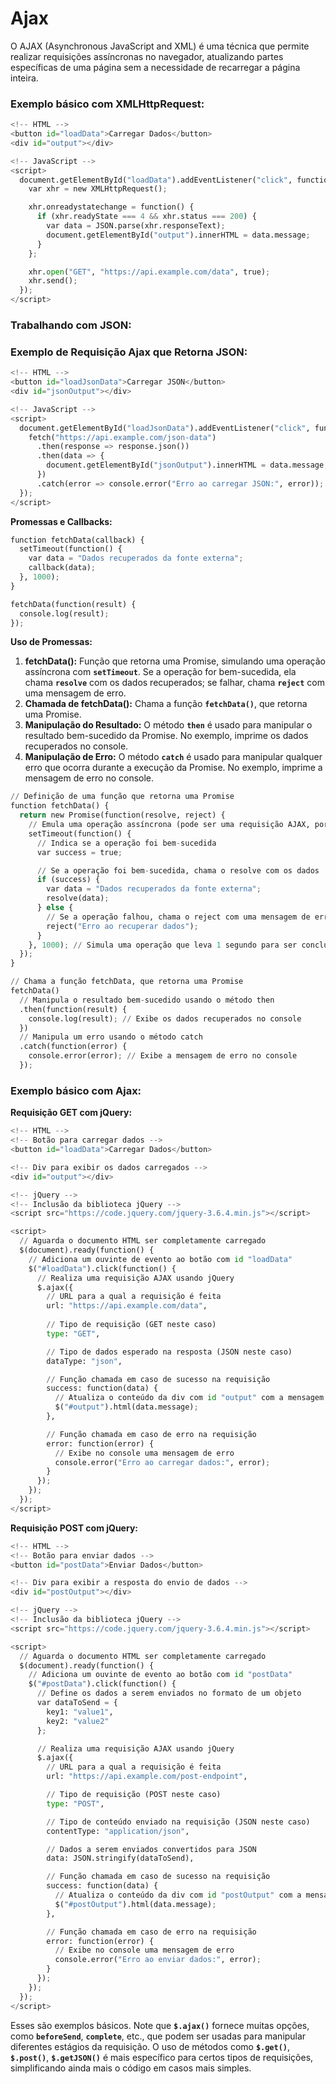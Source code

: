 # Ajax 

O AJAX (Asynchronous JavaScript and XML) é uma técnica que permite realizar requisições assíncronas no navegador, atualizando partes específicas de uma página sem a necessidade de recarregar a página inteira.

### **Exemplo básico com XMLHttpRequest:**

```python
<!-- HTML -->
<button id="loadData">Carregar Dados</button>
<div id="output"></div>

<!-- JavaScript -->
<script>
  document.getElementById("loadData").addEventListener("click", function() {
    var xhr = new XMLHttpRequest();

    xhr.onreadystatechange = function() {
      if (xhr.readyState === 4 && xhr.status === 200) {
        var data = JSON.parse(xhr.responseText);
        document.getElementById("output").innerHTML = data.message;
      }
    };

    xhr.open("GET", "https://api.example.com/data", true);
    xhr.send();
  });
</script>
```

### **Trabalhando com JSON:**

### Exemplo de Requisição Ajax que Retorna JSON:

```python
<!-- HTML -->
<button id="loadJsonData">Carregar JSON</button>
<div id="jsonOutput"></div>

<!-- JavaScript -->
<script>
  document.getElementById("loadJsonData").addEventListener("click", function() {
    fetch("https://api.example.com/json-data")
      .then(response => response.json())
      .then(data => {
        document.getElementById("jsonOutput").innerHTML = data.message;
      })
      .catch(error => console.error("Erro ao carregar JSON:", error));
  });
</script>
```

****Promessas e Callbacks:****

```python
function fetchData(callback) {
  setTimeout(function() {
    var data = "Dados recuperados da fonte externa";
    callback(data);
  }, 1000);
}

fetchData(function(result) {
  console.log(result);
});
```

**Uso de Promessas:**

1. **fetchData():** Função que retorna uma Promise, simulando uma operação assíncrona com **`setTimeout`**. Se a operação for bem-sucedida, ela chama **`resolve`** com os dados recuperados; se falhar, chama **`reject`** com uma mensagem de erro.
2. **Chamada de fetchData():** Chama a função **`fetchData()`**, que retorna uma Promise.
3. **Manipulação do Resultado:** O método **`then`** é usado para manipular o resultado bem-sucedido da Promise. No exemplo, imprime os dados recuperados no console.
4. **Manipulação de Erro:** O método **`catch`** é usado para manipular qualquer erro que ocorra durante a execução da Promise. No exemplo, imprime a mensagem de erro no console.

```python
// Definição de uma função que retorna uma Promise
function fetchData() {
  return new Promise(function(resolve, reject) {
    // Emula uma operação assíncrona (pode ser uma requisição AJAX, por exemplo)
    setTimeout(function() {
      // Indica se a operação foi bem-sucedida
      var success = true;

      // Se a operação foi bem-sucedida, chama o resolve com os dados
      if (success) {
        var data = "Dados recuperados da fonte externa";
        resolve(data);
      } else {
        // Se a operação falhou, chama o reject com uma mensagem de erro
        reject("Erro ao recuperar dados");
      }
    }, 1000); // Simula uma operação que leva 1 segundo para ser concluída
  });
}

// Chama a função fetchData, que retorna uma Promise
fetchData()
  // Manipula o resultado bem-sucedido usando o método then
  .then(function(result) {
    console.log(result); // Exibe os dados recuperados no console
  })
  // Manipula um erro usando o método catch
  .catch(function(error) {
    console.error(error); // Exibe a mensagem de erro no console
  });
```

### **Exemplo básico com Ajax:**

****Requisição GET com jQuery:****

```python
<!-- HTML -->
<!-- Botão para carregar dados -->
<button id="loadData">Carregar Dados</button>

<!-- Div para exibir os dados carregados -->
<div id="output"></div>

<!-- jQuery -->
<!-- Inclusão da biblioteca jQuery -->
<script src="https://code.jquery.com/jquery-3.6.4.min.js"></script>

<script>
  // Aguarda o documento HTML ser completamente carregado
  $(document).ready(function() {
    // Adiciona um ouvinte de evento ao botão com id "loadData"
    $("#loadData").click(function() {
      // Realiza uma requisição AJAX usando jQuery
      $.ajax({
        // URL para a qual a requisição é feita
        url: "https://api.example.com/data",
        
        // Tipo de requisição (GET neste caso)
        type: "GET",

        // Tipo de dados esperado na resposta (JSON neste caso)
        dataType: "json",

        // Função chamada em caso de sucesso na requisição
        success: function(data) {
          // Atualiza o conteúdo da div com id "output" com a mensagem recebida
          $("#output").html(data.message);
        },

        // Função chamada em caso de erro na requisição
        error: function(error) {
          // Exibe no console uma mensagem de erro
          console.error("Erro ao carregar dados:", error);
        }
      });
    });
  });
</script>
```

****Requisição POST com jQuery:****

```python
<!-- HTML -->
<!-- Botão para enviar dados -->
<button id="postData">Enviar Dados</button>

<!-- Div para exibir a resposta do envio de dados -->
<div id="postOutput"></div>

<!-- jQuery -->
<!-- Inclusão da biblioteca jQuery -->
<script src="https://code.jquery.com/jquery-3.6.4.min.js"></script>

<script>
  // Aguarda o documento HTML ser completamente carregado
  $(document).ready(function() {
    // Adiciona um ouvinte de evento ao botão com id "postData"
    $("#postData").click(function() {
      // Define os dados a serem enviados no formato de um objeto
      var dataToSend = {
        key1: "value1",
        key2: "value2"
      };

      // Realiza uma requisição AJAX usando jQuery
      $.ajax({
        // URL para a qual a requisição é feita
        url: "https://api.example.com/post-endpoint",

        // Tipo de requisição (POST neste caso)
        type: "POST",

        // Tipo de conteúdo enviado na requisição (JSON neste caso)
        contentType: "application/json",

        // Dados a serem enviados convertidos para JSON
        data: JSON.stringify(dataToSend),

        // Função chamada em caso de sucesso na requisição
        success: function(data) {
          // Atualiza o conteúdo da div com id "postOutput" com a mensagem recebida
          $("#postOutput").html(data.message);
        },

        // Função chamada em caso de erro na requisição
        error: function(error) {
          // Exibe no console uma mensagem de erro
          console.error("Erro ao enviar dados:", error);
        }
      });
    });
  });
</script>
```

Esses são exemplos básicos. Note que **`$.ajax()`** fornece muitas opções, como **`beforeSend`**, **`complete`**, etc., que podem ser usadas para manipular diferentes estágios da requisição. O uso de métodos como **`$.get()`**, **`$.post()`**, **`$.getJSON()`** é mais específico para certos tipos de requisições, simplificando ainda mais o código em casos mais simples.